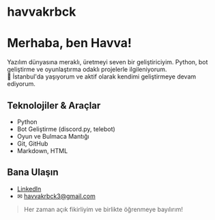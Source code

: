 # havvakrbck
# Merhaba, ben Havva!

 Yazılım dünyasına meraklı, üretmeyi seven bir geliştiriciyim. Python, bot geliştirme ve oyunlaştırma odaklı projelerle ilgileniyorum.  
📍 İstanbul'da yaşıyorum ve aktif olarak kendimi geliştirmeye devam ediyorum.

##  Teknolojiler & Araçlar
-  Python
-  Bot Geliştirme (discord.py, telebot)
-  Oyun ve Bulmaca Mantığı
-  Git, GitHub
-  Markdown, HTML


##  Bana Ulaşın
- [LinkedIn](https://www.linkedin.com/in/havvakrbck)
- ✉ havvakrbck3@gmail.com

>  Her zaman açık fikirliyim ve birlikte öğrenmeye bayılırım!
